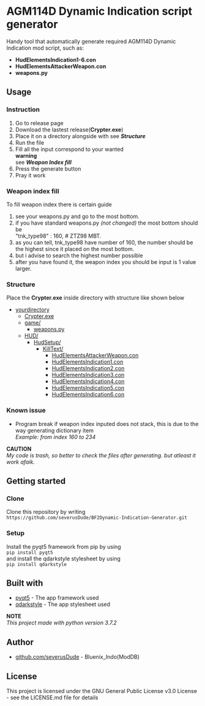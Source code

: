 # AGM114D Dynamic Indication script generator

Handy tool that automatically generate required AGM114D Dynamic Indication mod script, such as:
* **HudElementsIndication1-6.con**
* **HudElementsAttackerWeapon.con**
* **weapons.py**
 
## Usage
### Instruction
1. Go to release page
2. Download the lastest release(**Crypter.exe**)
3. Place it on a directory alongside with see ***Structure***
4. Run the file
5. Fill all the input correspond to your wanted\
   **warning**\
   see ***Weapon Index fill***
6. Press the generate button
7. Pray it work

### Weapon index fill
To fill weapon index there is certain guide
1. see your weapons.py and go to the most bottom.
2. if you have standard weapons.py *(not changed)* the most bottom should be\
   "tnk_type98"         : 160,		 # ZTZ98 MBT.
3. as you can tell, tnk_type98 have number of 160, the number should be the highest since it placed on the most bottom.
4. but i advise to search the highest number possible
5. after you have found it, the weapon index you should be input is 1 value larger.

### Structure
Place the **Crypter.exe** inside directory with structure like shown below

* [yourdirectory]()
  * [Crypter.exe]()
  * [game/]()
    * [weapons.py]()
  * [HUD/]()
    * [HudSetup/]()
      * [KillText/]()
        * [HudElementsAttackerWeapon.con]()
        * [HudElementsIndication1.con]()
        * [HudElementsIndication2.con]()
        * [HudElementsIndication3.con]()
        * [HudElementsIndication4.con]()
        * [HudElementsIndication5.con]()
        * [HudElementsIndication6.con]()

### Known issue
* Program break if weapon index inputed does not stack, this is due to the way generating dictionary item\
  *Example: from index 160 to 234*


**CAUTION**\
*My code is trash, so better to check the files after generating. but atleast it work afaik.*

## Getting started

### Clone
Clone this repository by writing
`https://github.com/severusDude/BF2Dynamic-Indication-Generator.git`

### Setup
Install the pyqt5 framework from pip by using\
`pip install pyqt5`\
and install the qdarkstyle stylesheet by using\
`pip install qdarkstyle`

## Built with
* [pyqt5](https://pypi.org/project/PyQt5/) - The app framework used
* [qdarkstyle](https://pypi.org/project/QDarkStyle/) - The app stylesheet used

**NOTE**  
*This project made with python version 3.7.2*

## Author
* [github.com/severusDude](severusDude) - Bluenix_Indo(ModDB)

## License
This project is licensed under the GNU General Public License v3.0 License - see the LICENSE.md file for details

